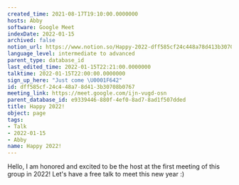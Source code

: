 ```yaml
---
created_time: 2021-08-17T19:10:00.0000000
hosts: Abby
software: Google Meet
indexDate: 2022-01-15
archived: false
notion_url: https://www.notion.so/Happy-2022-dff585cf24c448a78d413b30708b0767
language_level: intermediate to advanced
parent_type: database_id
last_edited_time: 2022-01-15T22:21:00.0000000
talktime: 2022-01-15T22:00:00.0000000
sign_up_here: "Just come \U0001F642"
id: dff585cf-24c4-48a7-8d41-3b30708b0767
meeting_link: https://meet.google.com/ijn-vugd-osn
parent_database_id: e9339446-880f-4ef0-8ad7-8ad1f507dded
title: Happy 2022!
object: page
tags:
- Talk
- 2022-01-15
- Abby
name: Happy 2022!
---
```


Hello, I am honored and excited to be the host at the first meeting of this group in 2022! Let's have a free talk to meet this new year :)






